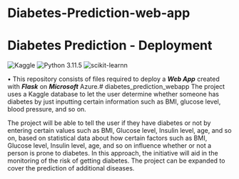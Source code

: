 # Diabetes-Prediction-web-app

# Diabetes Prediction - Deployment
![Kaggle](https://img.shields.io/badge/Dataset-Kaggle-blue.svg) ![Python 3.11.5](https://img.shields.io/badge/Python-3.6-brightgreen.svg) ![scikit-learnn](https://img.shields.io/badge/Library-Scikit_Learn-orange.svg)

• This repository consists of files required to deploy a ___Web App___ created with ___Flask___ on ___Microsoft___ Azure.# diabetes_prediction_webapp
The project uses a Kaggle database to let the user determine whether someone has diabetes by just inputting certain information such as BMI, glucose level, blood pressure, and so on.


The project will be able to tell the user if they have diabetes or not by entering certain values such as BMI, Glucose level, Insulin level, age, and so on, based on statistical data about how certain factors such as BMI, Glucose level, Insulin level, age, and so on influence whether or not a person is prone to diabetes. In this approach, the initiative will aid in the monitoring of the risk of getting diabetes. The project can be expanded to cover the prediction of additional diseases. 
